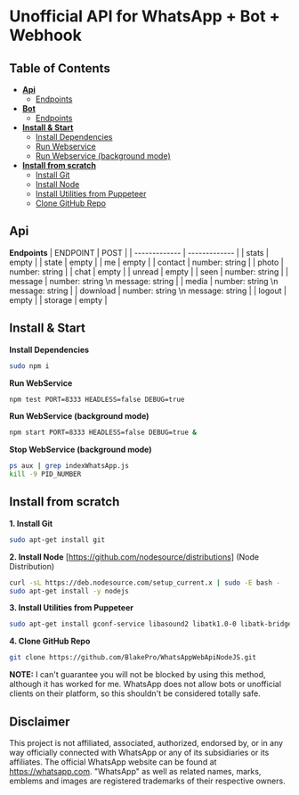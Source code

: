 # Unofficial API for WhatsApp + Bot + Webhook

## Table of Contents
* **[Api](#api)**
  - [Endpoints](#endpoints)
* **[Bot](#bot)**
  - [Endpoints](#bot)
* **[Install & Start](#start)**
  - [Install Dependencies](#dependencies)
  - [Run Webservice](#run)
  - [Run Webservice (background mode)](#runbackground)
* **[Install from scratch](#scratch)**
  - [Install Git](#git)
  - [Install Node](#node)
  - [Install Utilities from Puppeteer](#utilities)
  - [Clone GitHub Repo](#clone)


<a name="api"></a>
## Api
<a name="endpoints"></a>
**Endpoints**
| ENDPOINT        | POST           |
| -------------   | -------------  |
| stats           | empty          |
| state           | empty          |
| me              | empty          |
| contact         | number: string |
| photo           | number: string |
| chat            | empty          |
| unread          | empty          |
| seen            | number: string |
| message         | number: string \n message: string   |
| media           | number: string \n message: string   |
| download        | number: string \n message: string   |
| logout          | empty                               |
| storage         | empty                               |


<a name="start"></a>
## Install & Start

<a name="dependencies"></a>
**Install Dependencies**
```sh
sudo npm i
```

**Run WebService**
```sh
npm test PORT=8333 HEADLESS=false DEBUG=true
```

**Run WebService (background mode)**
```sh
npm start PORT=8333 HEADLESS=false DEBUG=true &
```

**Stop WebService (background mode)**
```sh
ps aux | grep indexWhatsApp.js
kill -9 PID_NUMBER
```

<a name="scratch"></a>
## Install from scratch

<a name="git"></a>
**1. Install Git**
```sh
sudo apt-get install git
```

<a name="node"></a>
**2. Install Node**
[https://github.com/nodesource/distributions] (Node Distribution)
```sh
curl -sL https://deb.nodesource.com/setup_current.x | sudo -E bash -
sudo apt-get install -y nodejs
```

<a name="utilities"></a>
**3. Install Utilities from Puppeteer**
```sh
sudo apt-get install gconf-service libasound2 libatk1.0-0 libatk-bridge2.0-0 libc6 libcairo2 libcups2 libdbus-1-3 libexpat1 libfontconfig1 libgcc1 libgconf-2-4 libgdk-pixbuf2.0-0 libglib2.0-0 libgtk-3-0 libnspr4 libpango-1.0-0 libpangocairo-1.0-0 libstdc++6 libx11-6 libx11-xcb1 libxcb1 libxcomposite1 libxcursor1 libxdamage1 libxext6 libxfixes3 libxi6 libxrandr2 libxrender1 libxss1 libxtst6 ca-certificates fonts-liberation libappindicator1 libnss3 lsb-release xdg-utils wget
```

<a name="clone"></a>
**4. Clone GitHub Repo**
```sh
git clone https://github.com/BlakePro/WhatsAppWebApiNodeJS.git
```

**NOTE:** I can't guarantee you will not be blocked by using this method, although it has worked for me. WhatsApp does not allow bots or unofficial clients on their platform, so this shouldn't be considered totally safe.

## Disclaimer

This project is not affiliated, associated, authorized, endorsed by, or in any way officially connected with WhatsApp or any of its subsidiaries or its affiliates. The official WhatsApp website can be found at https://whatsapp.com. "WhatsApp" as well as related names, marks, emblems and images are registered trademarks of their respective owners.
